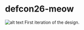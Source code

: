 # defcon26-meow

![alt text](https://github.com/SeanLeftBelow/defcon26-meow/blob/master/art/rough-draft01-rotated.jpg "Rough Draft 1")
First iteration of the design. 
